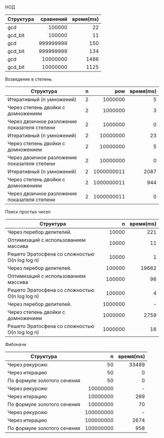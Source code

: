 НОД

Структура|сравнений|время(ms)
---|---:|---:
gcd|100000|22|0
gcd_bit|100000|11|0
gcd|999999999|150|0
gcd_bit|999999999|134|0
gcd|10000000|1486|1
gcd_bit|10000000|1125|0

Возведение в степень

Структура|n|pow|время(ms)
---|---:|---:|---:
Итеративный (n умножений)|2|1000000|5
Через степень двойки с домножением|2|1000000|3
Через двоичное разложение показателя степени|2|1000000|0
Итеративный (n умножений)|2|10000000|23
Через степень двойки с домножением|2|10000000|5
Через двоичное разложение показателя степени|2|10000000|0
Итеративный (n умножений)|2|1000000011|2087
Через степень двойки с домножением|2|1000000011|944
Через двоичное разложение показателя степени|2|1000000011|0

Поиск простых чисел

Структура|n|время(ms)
---|---:|---:
Через перебор делителей.|10000|221
Оптимизаций с использованием массива|10000|11
Решето Эратосфена со сложностью O(n log log n)|10000|1
Через перебор делителей.|100000|19662
Оптимизаций с использованием массива|100000|96
Решето Эратосфена со сложностью O(n log log n)|100000|4
Через перебор делителей.|1000000|-
Через степень двойки с домножением|1000000|2759
Решето Эратосфена со сложностью O(n log log n)|1000000|16

Фибоначи

Структура|n|время(ms)
---|---:|---:
Через рекурсию |50|33489
Через итерацию|50|0
По формуле золотого сечения|50|0
Через рекурсию |10000000|-
Через итерацию|10000000|269
По формуле золотого сечения|10000000|70
Через рекурсию |100000000|-
Через итерацию|100000000|2674
 По формуле золотого сечения|100000000|958

